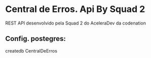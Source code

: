 # Central de Erros. Api By Squad 2

REST API desenvolvido pela Squad 2 do AceleraDev da codenation

## Config. postegres:
createdb CentralDeErros 